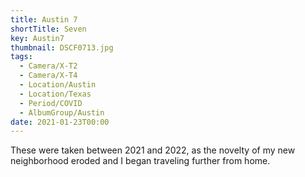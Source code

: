 ```yaml
---
title: Austin 7
shortTitle: Seven
key: Austin7
thumbnail: DSCF0713.jpg
tags:
  - Camera/X-T2
  - Camera/X-T4
  - Location/Austin
  - Location/Texas
  - Period/COVID
  - AlbumGroup/Austin
date: 2021-01-23T00:00
---
```

These were taken between 2021 and 2022, as the novelty of my new neighborhood eroded and I began traveling further from home.
